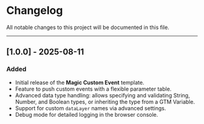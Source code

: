 # Changelog

All notable changes to this project will be documented in this file.

---
## [1.0.0] - 2025-08-11

### Added

* Initial release of the **Magic Custom Event** template.
* Feature to push custom events with a flexible parameter table.
* Advanced data type handling: allows specifying and validating String, Number, and Boolean types, or inheriting the type from a GTM Variable.
* Support for custom `dataLayer` names via advanced settings.
* Debug mode for detailed logging in the browser console.
